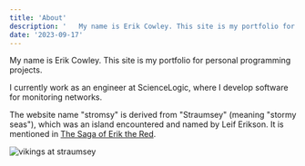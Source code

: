 ```yaml
---
title: 'About'
description: '   My name is Erik Cowley. This site is my portfolio for personal programming projects.  I currently work as an engineer at ScienceLogic, where I develop software for monitoring networks.  The website name "stromsy" is derived from "Straumsey" (meaning "stormy...'
date: '2023-09-17'
---
```



My name is Erik Cowley. This site is my portfolio for personal programming projects.

I currently work as an engineer at ScienceLogic, where I develop software for monitoring networks.

The website name "stromsy" is derived from "Straumsey" (meaning "stormy seas"), which was an island encountered and named by Leif Erikson. It is mentioned in [The Saga of Erik the Red](https://sagadb.org/eiriks_saga_rauda.en).

![vikings at straumsey](https://stromsy.com/ghost/images/vikings_at_straumsey_banner.png)


